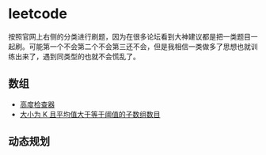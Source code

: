# leetcode
按照官网上右侧的分类进行刷题，因为在很多论坛看到大神建议都是把一类题目一起刷。可能第一个不会第二个不会第三还不会，但是我相信一类做多了思想也就训练出来了，遇到同类型的也就不会慌乱了。
## 数组
* [高度检查器](#)
* [大小为 K 且平均值大于等于阈值的子数组数目](#)

## 动态规划

